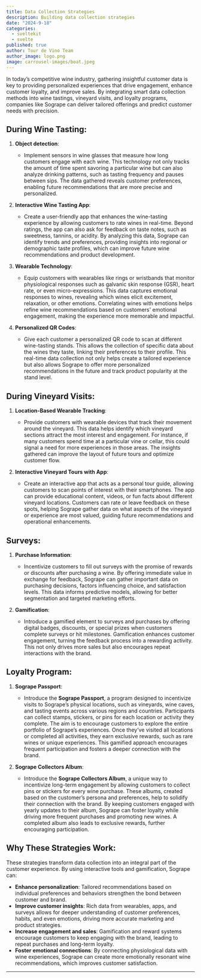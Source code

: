 ```yaml
---
title: Data Collection Strategies
description: Building data collection strategies
date: "2024-9-18"
categories:
  - sveltekit
  - svelte
published: true
author: Tour de Vino Team
author_image: logo.png
image: carrousel-images/boat.jpeg
---
```


In today’s competitive wine industry, gathering insightful customer data is key to providing personalized experiences that drive engagement, enhance customer loyalty, and improve sales. By integrating smart data collection methods into wine tastings, vineyard visits, and loyalty programs, companies like Sogrape can deliver tailored offerings and predict customer needs with precision.

## **During Wine Tasting**:

1. **Object detection**:
   - Implement sensors in wine glasses that measure how long customers engage with each wine. This technology not only tracks the amount of time spent savoring a particular wine but can also analyze drinking patterns, such as tasting frequency and pauses between sips. The data gathered reveals customer preferences, enabling future recommendations that are more precise and personalized.

2. **Interactive Wine Tasting App**:
   - Create a user-friendly app that enhances the wine-tasting experience by allowing customers to rate wines in real-time. Beyond ratings, the app can also ask for feedback on taste notes, such as sweetness, tannins, or acidity. By analyzing this data, Sogrape can identify trends and preferences, providing insights into regional or demographic taste profiles, which can improve future wine recommendations and product development.

3. **Wearable Technology**:
   - Equip customers with wearables like rings or wristbands that monitor physiological responses such as galvanic skin response (GSR), heart rate, or even micro-expressions. This data captures emotional responses to wines, revealing which wines elicit excitement, relaxation, or other emotions. Correlating wines with emotions helps refine wine recommendations based on customers' emotional engagement, making the experience more memorable and impactful.

4. **Personalized QR Codes**:
   - Give each customer a personalized QR code to scan at different wine-tasting stands. This allows the collection of specific data about the wines they taste, linking their preferences to their profile. This real-time data collection not only helps create a tailored experience but also allows Sogrape to offer more personalized recommendations in the future and track product popularity at the stand level.

## **During Vineyard Visits**:

1. **Location-Based Wearable Tracking**:
   - Provide customers with wearable devices that track their movement around the vineyard. This data helps identify which vineyard sections attract the most interest and engagement. For instance, if many customers spend time at a particular vine or cellar, this could signal a need for more experiences in those areas. The insights gathered can improve the layout of future tours and optimize customer flow.

2. **Interactive Vineyard Tours with App**:
   - Create an interactive app that acts as a personal tour guide, allowing customers to scan points of interest with their smartphones. The app can provide educational content, videos, or fun facts about different vineyard locations. Customers can rate or leave feedback on these spots, helping Sogrape gather data on what aspects of the vineyard or experience are most valued, guiding future recommendations and operational enhancements.

## **Surveys**:

1. **Purchase Information**:
   - Incentivize customers to fill out surveys with the promise of rewards or discounts after purchasing a wine. By offering immediate value in exchange for feedback, Sogrape can gather important data on purchasing decisions, factors influencing choice, and satisfaction levels. This data informs predictive models, allowing for better segmentation and targeted marketing efforts.

2. **Gamification**:
   - Introduce a gamified element to surveys and purchases by offering digital badges, discounts, or special prizes when customers complete surveys or hit milestones. Gamification enhances customer engagement, turning the feedback process into a rewarding activity. This not only drives more sales but also encourages repeat interactions with the brand.

## **Loyalty Program**:

1. **Sogrape Passport**:
   - Introduce the **Sogrape Passport**, a program designed to incentivize visits to Sogrape’s physical locations, such as vineyards, wine caves, and tasting events across various regions and countries. Participants can collect stamps, stickers, or pins for each location or activity they complete. The aim is to encourage customers to explore the entire portfolio of Sogrape’s experiences. Once they’ve visited all locations or completed all activities, they earn exclusive rewards, such as rare wines or unique experiences. This gamified approach encourages frequent participation and fosters a deeper connection with the brand.

2. **Sogrape Collectors Album**:
   - Introduce the **Sogrape Collectors Album**, a unique way to incentivize long-term engagement by allowing customers to collect pins or stickers for every wine purchase. These albums, created based on the customer’s persona and preferences, help to solidify their connection with the brand. By keeping customers engaged with yearly updates to their album, Sogrape can foster loyalty while driving more frequent purchases and promoting new wines. A completed album also leads to exclusive rewards, further encouraging participation.

## **Why These Strategies Work**:

These strategies transform data collection into an integral part of the customer experience. By using interactive tools and gamification, Sogrape can:
- **Enhance personalization**: Tailored recommendations based on individual preferences and behaviors strengthen the bond between customer and brand.
- **Improve customer insights**: Rich data from wearables, apps, and surveys allows for deeper understanding of customer preferences, habits, and even emotions, driving more accurate marketing and product strategies.
- **Increase engagement and sales**: Gamification and reward systems encourage customers to keep engaging with the brand, leading to repeat purchases and long-term loyalty.
- **Foster emotional connections**: By connecting physiological data with wine experiences, Sogrape can create more emotionally resonant wine recommendations, which improves customer satisfaction.
---